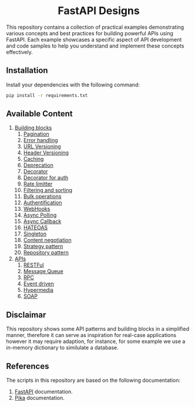 <h1 style="text-align: center;">FastAPI Designs</h1>

This repository contains a collection of practical examples demonstrating various concepts and best practices for building powerful APIs using FastAPI. Each example showcases a specific aspect of API development and code samples to help you understand and implement these concepts effectively.

## Installation

Install your dependencies with the following command:

```sh
pip install -r requirements.txt
```

## Available Content

1. [Building blocks](https://github.com/Aavache/fastapi-designs/tree/master/00_building_blocks)
    1. [Pagination](https://github.com/Aavache/fastapi-designs/blob/master/00_building_blocks/00_pagination.py)
    2. [Error handling](https://github.com/Aavache/fastapi-designs/blob/master/00_building_blocks/01_error_handling.py)
    3. [URL Versioning](https://github.com/Aavache/fastapi-designs/blob/master/00_building_blocks/02_url_versioning.py) 
    4. [Header Versioning](https://github.com/Aavache/fastapi-designs/blob/master/00_building_blocks/03_header_versioning.py)
    5. [Caching](https://github.com/Aavache/fastapi-designs/blob/master/00_building_blocks/04_caching.py)
    6. [Deprecation](https://github.com/Aavache/fastapi-designs/blob/master/00_building_blocks/05_deprecation.py)
    7. [Decorator](https://github.com/Aavache/fastapi-designs/blob/master/00_building_blocks/06_decorator.py)
    8. [Decorator for auth](https://github.com/Aavache/fastapi-designs/blob/master/00_building_blocks/06_decorator_auth.py)
    9. [Rate limitter](https://github.com/Aavache/fastapi-designs/blob/master/00_building_blocks/07_rate_limitters.py)
    10. [Filtering and sorting](https://github.com/Aavache/fastapi-designs/blob/master/00_building_blocks/08_filtering_and_sorting.py)
    11. [Bulk operations](https://github.com/Aavache/fastapi-designs/blob/master/00_building_blocks/09_bulk_operations.py)
    12. [Authentification](https://github.com/Aavache/fastapi-designs/blob/master/00_building_blocks/10_authentication.py)
    13. [WebHooks](https://github.com/Aavache/fastapi-designs/blob/master/00_building_blocks/11_webhooks.py)
    14. [Async Polling](https://github.com/Aavache/fastapi-designs/blob/master/00_building_blocks/12_async_polling.py)
    15. [Async Callback](https://github.com/Aavache/fastapi-designs/blob/master/00_building_blocks/13_async_callback.py)
    16. [HATEOAS](https://github.com/Aavache/fastapi-designs/blob/master/00_building_blocks/14_hateoas.py)
    17. [Singleton](https://github.com/Aavache/fastapi-designs/blob/master/00_building_blocks/15_singleton.py)
    18. [Content negotiation](https://github.com/Aavache/fastapi-designs/blob/master/00_building_blocks/16_content_negotiation.py)
    19. [Strategy pattern](https://github.com/Aavache/fastapi-designs/blob/master/00_building_blocks/17_strategy_pattern.py)
    20. [Repository pattern](https://github.com/Aavache/fastapi-designs/blob/master/00_building_blocks/18_repository_pattern.py)
2. [APIs](https://github.com/Aavache/fastapi-designs/tree/master/01_apis)
    1. [RESTFul](https://github.com/Aavache/fastapi-designs/blob/master/01_apis/00_restful.py)
    2. [Message Queue](https://github.com/Aavache/fastapi-designs/blob/master/01_apis/01_mesage_queue.py)
    3. [RPC](https://github.com/Aavache/fastapi-designs/blob/master/01_apis/02_rpc.py)
    4. [Event driven](https://github.com/Aavache/fastapi-designs/blob/master/01_apis/03_event_driven.py)
    5. [Hypermedia](https://github.com/Aavache/fastapi-designs/blob/master/01_apis/04_hypermedia.py)
    6. [SOAP](https://github.com/Aavache/fastapi-designs/blob/master/01_apis/05_soap.py)

## Disclaimar

This repository shows some API patterns and building blocks in a simplified manner, therefore it can serve as inspiration for real-case applications however it may require adaption, for instance, for some example we use a in-memory dictionary to similulate a database.

## References

The scripts in this repository are based on the following documentation:
1. [FastAPI](https://fastapi.tiangolo.com/) documentation.
2. [Pika](https://pika.readthedocs.io/en/stable/) documentation.